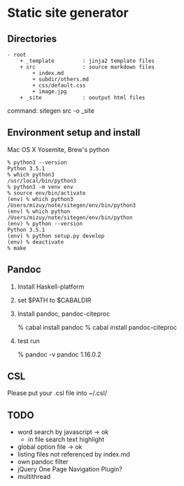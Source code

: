 # Static site generator

## Directories

    - root
        + _template         : jinja2 template files
        + src               : source markdown files
            + index.md
            + subdir/others.md
            + css/default.css
            + image.jpg
        + _site             : ooutput html files

command:
    sitegen src -o _site

## Environment setup and install

Mac OS X Yosemite, Brew's python

    % python3 --version
    Python 3.5.1
    % which python3
    /usr/local/bin/python3
    % python3 -m venv env
    % source env/bin/activate
    (env) % which python3
    /Users/mizuy/note/sitegen/env/bin/python3
    (env) % which python
    /Users/mizuy/note/sitegen/env/bin/python
    (env) % python --version
    Python 3.5.1
    (env) % python setup.py develop
    (env) % deactivate
    % make

## Pandoc

1. Install Haskell-platform
2. set $PATH to $CABALDIR
3. Install pandoc, pandoc-citeproc

    % cabal install pandoc
    % cabal install pandoc-citeproc

4. test run

    % pandoc -v
    pandoc 1.16.0.2
    
## CSL

Please put your .csl file into ~/.csl/

## TODO

- word search by javascript -> ok
    - in file search text highlight
- global option file -> ok
- listing files not referenced by index.md
- own pandoc filter
- jQuery One Page Navigation Plugin?
- multithread
